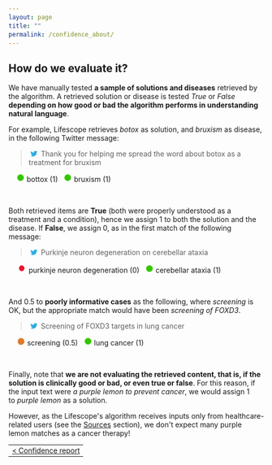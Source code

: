 ```yaml
---
layout: page
title: ""
permalink: /confidence_about/
---
```



How do we evaluate it?
----------------------

We have manually tested **a sample of solutions and diseases** retrieved by the algorithm. A retrieved solution or disease is tested *True* or *False* **depending on how good or bad the algorithm performs in understanding natural language**. 

For example, Lifescope retrieves *botox* as solution, and *bruxism* as disease, in the following Twitter message:

> ![Alt text](/assets/img/Twitter-logo.png) Thank you for helping me spread the word about botox as a treatment for bruxism

&nbsp; &nbsp; ![Alt text](/assets/img/greendot.png) bottox (1) &nbsp; ![Alt text](/assets/img/greendot.png) bruxism (1)

&nbsp; 
&nbsp; 

Both retrieved items are **True** (both were properly understood as a treatment and a condition), hence we assign 1 to both the solution and the disease. If **False**, we assign 0, as in the first match of the following message:

> ![Alt text](/assets/img/Twitter-logo.png) Purkinje neuron degeneration on cerebellar ataxia

&nbsp; &nbsp; ![Alt text](/assets/img/reddot.png) purkinje neuron degeneration (0) &nbsp; ![Alt text](/assets/img/greendot.png) cerebellar ataxia (1)

&nbsp; 
&nbsp; 

And 0.5 to **poorly informative cases** as the following, where *screening* is OK, but the appropriate match would have been *screening of FOXD3*.

> ![Alt text](/assets/img/Twitter-logo.png) Screening of FOXD3 targets in lung cancer

&nbsp; &nbsp; ![Alt text](/assets/img/amberdot.jpeg) screening (0.5) &nbsp; ![Alt text](/assets/img/greendot.png) lung cancer (1)

&nbsp; 
&nbsp; 

Finally, note that **we are not evaluating the retrieved content, that is, if the solution is clinically good or bad, or even true or false**. For this reason, if the input text were *a purple lemon to prevent cancer*, we would assign 1 to *purple lemon* as a solution.

However, as the Lifescope's algorithm receives inputs only from healthcare-related users (see the [Sources](/sources/) section), we don't expect many purple lemon matches as a cancer therapy!

||
|:--|
|[<span class="subsection"> < Confidence report</span>](/confidence/)|